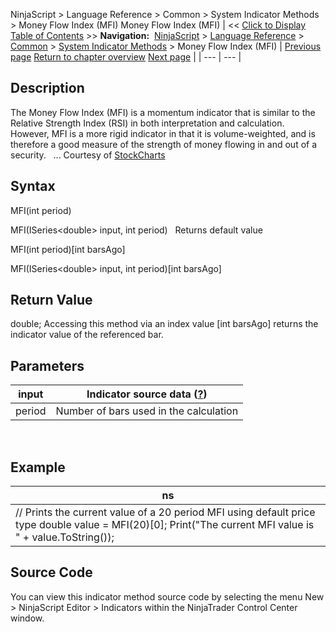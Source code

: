 ﻿
NinjaScript \> Language Reference \> Common \> System Indicator Methods \> Money Flow Index (MFI)
Money Flow Index (MFI)
| \<\< [Click to Display Table of Contents](money_flow_index_mfi.md) \>\> **Navigation:**     [NinjaScript](ninjascript-1.md) \> [Language Reference](language_reference_wip-1.md) \> [Common](common-1.md) \> [System Indicator Methods](indicators-1.md) \> Money Flow Index (MFI) | [Previous page](momentum-1.md) [Return to chapter overview](indicators-1.md) [Next page](money_flow_oscillator-1.md) |
| --- | --- |
## Description
The Money Flow Index (MFI) is a momentum indicator that is similar to the Relative Strength Index (RSI) in both interpretation and calculation. However, MFI is a more rigid indicator in that it is volume\-weighted, and is therefore a good measure of the strength of money flowing in and out of a security.
 
... Courtesy of [StockCharts](http://stockcharts.com/education/IndicatorAnalysis/indic_MFI.md)

## Syntax
MFI(int period)  

MFI(ISeries\<double\> input, int period)
 
Returns default value  

MFI(int period)\[int barsAgo]  

MFI(ISeries\<double\> input, int period)\[int barsAgo] 

## Return Value
double; Accessing this method via an index value \[int barsAgo] returns the indicator value of the referenced bar.

## Parameters
| input | Indicator source data ([?](valid_input_data_for_indicator-1.md)) |
| --- | --- |
| period | Number of bars used in the calculation |

 
## 
## Example
| ns |
| --- |
| // Prints the current value of a 20 period MFI using default price type double value \= MFI(20)\[0]; Print("The current MFI value is " \+ value.ToString()); |

## Source Code
You can view this indicator method source code by selecting the menu New \> NinjaScript Editor \> Indicators within the NinjaTrader Control Center window.
